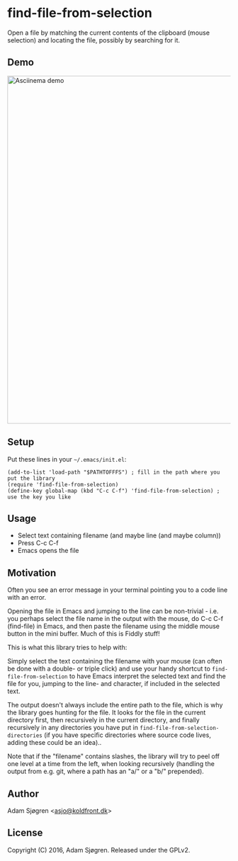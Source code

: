 find-file-from-selection
========================

Open a file by matching the current contents of the clipboard (mouse
selection) and locating the file, possibly by searching for it.

Demo
----

<a href="https://koldfront.dk/emacs/fffs/demo.html"><img width="909" height="786" src="/asjo/fffs/blob/master/demo.png" alt="Asciinema demo" /></a>

Setup
-----

Put these lines in your `~/.emacs/init.el`:

```elisp
(add-to-list 'load-path "$PATHTOFFFS") ; fill in the path where you put the library
(require 'find-file-from-selection)
(define-key global-map (kbd "C-c C-f") 'find-file-from-selection) ; use the key you like
```

Usage
-----

 * Select text containing filename (and maybe line (and maybe column))
 * Press C-c C-f
 * Emacs opens the file

Motivation
----------

Often you see an error message in your terminal pointing you to a code
line with an error.

Opening the file in Emacs and jumping to the line can be non-trivial -
i.e. you perhaps select the file name in the output with the mouse, do
C-c C-f (find-file) in Emacs, and then paste the filename using the
middle mouse button in the mini buffer. Much of this is Fiddly stuff!

This is what this library tries to help with:

Simply select the text containing the filename with your mouse (can
often be done with a double- or triple click) and use your handy
shortcut to `find-file-from-selection` to have Emacs interpret the
selected text and find the file for you, jumping to the line- and
character, if included in the selected text.

The output doesn't always include the entire path to the file, which
is why the library goes hunting for the file. It looks for the file in
the current directory first, then recursively in the current
directory, and finally recursively in any directories you have put in
`find-file-from-selection-directories` (if you have specific
directories where source code lives, adding these could be an idea)..

Note that if the "filename" contains slashes, the library will try to
peel off one level at a time from the left, when looking recursively
(handling the output from e.g. git, where a path has an "a/" or a "b/"
prepended).

Author
------

Adam Sjøgren &lt;asjo@koldfront.dk&gt;

License
-------

Copyright (C) 2016, Adam Sjøgren. Released under the GPLv2.
